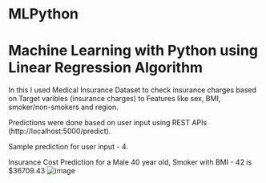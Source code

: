 # MLPython
# Machine Learning with Python using Linear Regression Algorithm

In this I used Medical Insurance Dataset to check insurance charges based on Target varibles (insurance charges) to Features like sex, BMI, smoker/non-smokers and region.

Predictions were done based on user input using REST APIs (http://localhost:5000/predict).


Sample prediction for user input - 4.

Insurance Cost Prediction for a Male 40 year old, Smoker with BMI - 42 is $36709.43
![image](https://user-images.githubusercontent.com/113606859/232616255-d94c6654-395d-4ef2-b5b9-a910631ff263.png)

